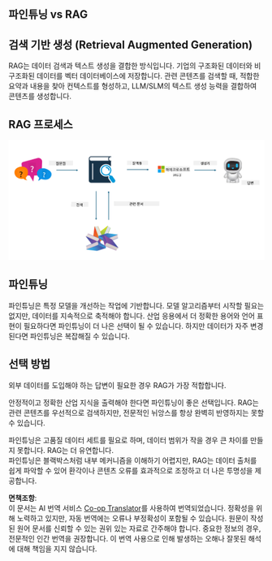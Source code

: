 <!--
CO_OP_TRANSLATOR_METADATA:
{
  "original_hash": "5f1c641d645d9e86acdd304d5e9a03de",
  "translation_date": "2025-04-04T07:16:38+00:00",
  "source_file": "md\\03.FineTuning\\FineTuning_vs_RAG.md",
  "language_code": "ko"
}
-->
## 파인튜닝 vs RAG

## 검색 기반 생성 (Retrieval Augmented Generation)

RAG는 데이터 검색과 텍스트 생성을 결합한 방식입니다. 기업의 구조화된 데이터와 비구조화된 데이터를 벡터 데이터베이스에 저장합니다. 관련 콘텐츠를 검색할 때, 적합한 요약과 내용을 찾아 컨텍스트를 형성하고, LLM/SLM의 텍스트 생성 능력을 결합하여 콘텐츠를 생성합니다.

## RAG 프로세스
![FinetuningvsRAG](../../../../translated_images/rag.36e7cb856f120334d577fde60c6a5d7c5eecae255dac387669303d30b4b3efa4.ko.png)

## 파인튜닝
파인튜닝은 특정 모델을 개선하는 작업에 기반합니다. 모델 알고리즘부터 시작할 필요는 없지만, 데이터를 지속적으로 축적해야 합니다. 산업 응용에서 더 정확한 용어와 언어 표현이 필요하다면 파인튜닝이 더 나은 선택이 될 수 있습니다. 하지만 데이터가 자주 변경된다면 파인튜닝은 복잡해질 수 있습니다.

## 선택 방법
외부 데이터를 도입해야 하는 답변이 필요한 경우 RAG가 가장 적합합니다.

안정적이고 정확한 산업 지식을 출력해야 한다면 파인튜닝이 좋은 선택입니다. RAG는 관련 콘텐츠를 우선적으로 검색하지만, 전문적인 뉘앙스를 항상 완벽히 반영하지는 못할 수 있습니다.

파인튜닝은 고품질 데이터 세트를 필요로 하며, 데이터 범위가 작을 경우 큰 차이를 만들지 못합니다. RAG는 더 유연합니다.  
파인튜닝은 블랙박스처럼 내부 메커니즘을 이해하기 어렵지만, RAG는 데이터 출처를 쉽게 파악할 수 있어 환각이나 콘텐츠 오류를 효과적으로 조정하고 더 나은 투명성을 제공합니다.

**면책조항**:  
이 문서는 AI 번역 서비스 [Co-op Translator](https://github.com/Azure/co-op-translator)를 사용하여 번역되었습니다. 정확성을 위해 노력하고 있지만, 자동 번역에는 오류나 부정확성이 포함될 수 있습니다. 원문이 작성된 원어 문서를 신뢰할 수 있는 권위 있는 자료로 간주해야 합니다. 중요한 정보의 경우, 전문적인 인간 번역을 권장합니다. 이 번역 사용으로 인해 발생하는 오해나 잘못된 해석에 대해 책임을 지지 않습니다.